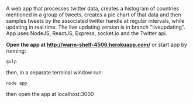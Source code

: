 
A web app that processes twitter data, creates a histogram of countries mentioned in a group of tweets, creates a pie chart of that data and then samples tweets by the associated twitter handle at regular intervals, while updating in real time. The live updating version is in branch "liveupdating". App uses NodeJS, ReactJS, Express, socket.io and the Twitter api.

**Open the app at http://warm-shelf-4506.herokuapp.com/** or start app by running:

```
gulp
```
then, in a separate terminal window run:

```
node app
```

then open the app at localhost:3000
